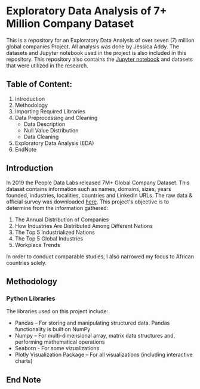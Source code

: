 # Exploratory Data Analysis of 7+ Million Company Dataset

This is a repository for an Exploratory Data Analysis of over seven (7) million global companies Project. All analysis was done by Jessica Addy.
The datasets and Jupyter notebook used in the project is also included in this repository. This repository also contains the [Jupyter notebook](https://github.com/addy-analytics/EDA-7M-GLOBAL-COMPANIES/blob/main/7M%2B%20COMPANY%20DATA.ipynb) and datasets that were utilized in the research. 

## Table of Content:

1. Introduction
2. Methodology
2. Importing Required Libraries
4. Data Preprocessing and Cleaning
    - Data Description
    - Null Value Distribution
    - Data Cleaning
5. Exploratory Data Analysis (EDA)
6. EndNote


## Introduction
In 2019 the People Data Labs released 7M+ Global Company Dataset. This dataset contains information such as names, domains, sizes, years founded, industries, localities, countries and LinkedIn URLs. The raw data & official survey was downloaded [here](https://www.kaggle.com/datasets/peopledatalabssf/free-7-million-company-dataset). 
This project's objective is to determine from the information gathered: 
1. The Annual Distribution of Companies
2. How Industries Are Distributed Among Different Nations
3. The Top 5 Industrialized Nations
4. The Top 5 Global Industries
5. Workplace Trends

In order to conduct comparable studies, I also narrowed my focus to African countries solely.

## Methodology
### Python Libraries
The libraries used on this project include:
 -  Pandas – For storing and manipulating structured data. Pandas functionality is built on NumPy
 -  Numpy – For multi-dimensional array, matrix data structures and, performing mathematical operations
 -   Seaborn - For some vizualizations
 -   Plotly Visualization Package – For all visualizations (including interactive charts)
 
 ## End Note
 
 


